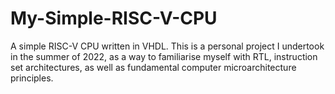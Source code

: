 # My-Simple-RISC-V-CPU
A simple RISC-V CPU written in VHDL. This is a personal project I undertook in the summer of 2022, as a way to familiarise myself with RTL, instruction set architectures, as well as fundamental computer microarchitecture principles.

